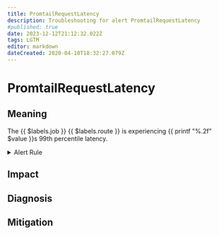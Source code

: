 ```yaml
---
title: PromtailRequestLatency
description: Troubleshooting for alert PromtailRequestLatency
#published: true
date: 2023-12-12T21:12:32.022Z
tags: LGTM
editor: markdown
dateCreated: 2020-04-10T18:32:27.079Z
---
```


# PromtailRequestLatency

## Meaning
[//]: # "Short paragraph that explains what the alert means"
The {{ $labels.job }} {{ $labels.route }} is experiencing {{ printf "%.2f" $value }}s 99th percentile latency.

<details>
  <summary>Alert Rule</summary>

  ```yaml
alert: PromtailRequestLatency
expr: histogram_quantile(0.99, sum(rate(promtail_request_duration_seconds_bucket[5m])) by (le)) > 1
for: 5m
labels:
    severity: critical
annotations:
    summary: Promtail request latency (instance {{ $labels.instance }})
    description: |-
        The {{ $labels.job }} {{ $labels.route }} is experiencing {{ printf "%.2f" $value }}s 99th percentile latency.
          VALUE = {{ $value }}
          LABELS = {{ $labels }}
    runbook: https://github.com/srerun/prometheus-alerts/content/runbooks/PromtailRequestLatency

  ```
</details>


## Impact
[//]: # "What could / will happen if the alert is not addressed"



## Diagnosis
[//]: # "Steps to take to identify the cause of the problem"



## Mitigation
[//]: # "The steps necessary to resolve the alert"
